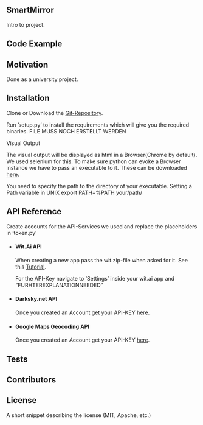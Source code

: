 ## SmartMirror

Intro to project.

## Code Example


## Motivation

Done as a university project.

## Installation

<p>Clone or Download the <a href="https://github.com/FBOBecker/SmartMirror">Git-Repository</a>.</p>
<p>
Run ’setup.py’  to install the requirements which will give you the required binaries. FILE MUSS NOCH ERSTELLT WERDEN</p>
Visual Output
<p>
The visual output will be displayed as html in a Browser(Chrome by default).
We used selenium for this.
To make sure python can evoke a Browser instance we have to pass an executable to it.
These can be downloaded <a href="http://selenium-python.readthedocs.io/installation.html#drivers">here</a>.
</p>
<p>
You need to specify the path to the directory of your executable.
Setting a Path variable in UNIX
export PATH=%PATH your/path/
</p>

## API Reference

Create accounts for the API-Services we used and replace the placeholders in ‘token.py’
<ul>
  <li>
    <h4>Wit.Ai API</h4>
    <p>
        When creating a new app pass the wit.zip-file when asked for it.
        See this <a href="https://wit.ai/docs/recipes#copyexportversion-my-app">Tutorial</a>.
    </p>
    <p>
        For the API-Key navigate to ‘Settings’ inside your wit.ai app and “FURHTEREXPLANATIONNEEDED”
    </p>
  </li>
  <li>
    <h4>Darksky.net API</h4>
    <p>
        Once you created an Account get your API-KEY <a href="https://darksky.net/dev/account">here</a>.
    </p>
  </li>
  <li>
    <h4>Google Maps Geocoding API</h4>
    <p>
        Once you created an Account get your API-KEY <a href="https://developers.google.com/maps/documentation/geocoding/get-api-key">here</a>.
    </p>
  </li>
</ul>

## Tests


## Contributors



## License

A short snippet describing the license (MIT, Apache, etc.)
